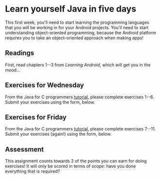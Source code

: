 # Learn yourself Java in five days

This first week, you'll need to start learning the programming languages that you will be working in for your Android projects. You'll need to start understanding object-oriented programming, because the Android platform requires you to take an object-oriented approach when making apps!

## Readings

First, read chapters 1--3 from *Learning Android*, which will get you in the mood...

## Exercises for Wednesday

From the Java for C programmers [tutorial](http://www.davin.50webs.com/research/1999/tsj4cp.html), please complete exercises 1--6. Submit your exercises using the form, below.

## Exercises for Friday

From the Java for C programmers [tutorial](http://www.davin.50webs.com/research/1999/tsj4cp.html), please complete exercises 7--11. Submit your exercises (again!) using the form, below.

## Assessment

This assignment counts towards 2 of the points you can earn for doing exercises! It will only be scored in terms of *scope*: have you done everything that is required?
